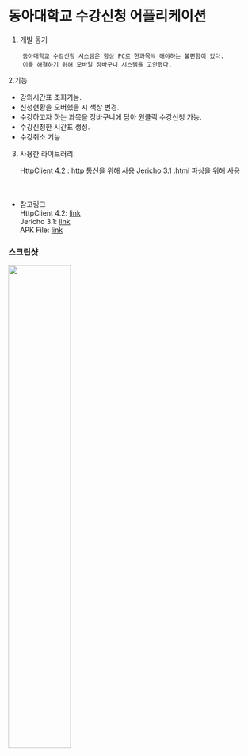 동아대학교 수강신청 어플리케이션
===============================
1. 개발 동기   
```
    동아대학교 수강신청 시스템은 항상 PC로 한과목씩 해야하는 불편함이 있다.   
    이를 해결하기 위해 모바일 장바구니 시스템을 고안했다.   
```     

2.기능   
   
   - 강의시간표 조회기능.   
   - 신청현황을 오버했을 시 색상 변경.   
   - 수강하고자 하는 과목을 장바구니에 담아 원클릭 수강신청 가능.   
   - 수강신청한 시간표 생성.   
   - 수강취소 기능.   
       
3. 사용한 라이브러리:   
    
    HttpClient 4.2 : http 통신을 위해 사용
    Jericho 3.1 :html 파싱을 위해 사용
    
　     
* 참고링크   
HttpClient 4.2: [link](https://hc.apache.org/httpcomponents-client-4.2.x/index.html)   
Jericho 3.1: [link](https://mvnrepository.com/artifact/net.htmlparser.jericho/jericho-html/3.1)   
APK File: [link](https://play.google.com/store/apps/details?id=com.sugangApp.changjun.myapplication)
    
    
    



### 스크린샷

<img src="https://user-images.githubusercontent.com/40492343/69025588-013e4e80-0a0b-11ea-923e-3337e0ec6d16.png" width="50%"></img>
